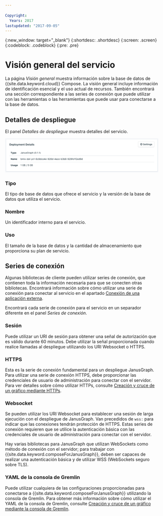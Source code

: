 ```yaml
---

Copyright:
  Years: 2017
lastupdated: "2017-09-05"
---
```


{:new_window: target="_blank"}
{:shortdesc: .shortdesc}
{:screen: .screen}
{:codeblock: .codeblock}
{:pre: .pre}

# Visión general del servicio

La página _Visión general_ muestra información sobre la base de datos de {{site.data.keyword.cloud}} Compose. La visión general incluye información de identificación esencial y el uso actual de recursos. También encontrará una sección correspondiente a las series de conexión que puede utilizar con las herramientas o las herramientas que puede usar para conectarse a la base de datos.

## Detalles de despliegue

El panel _Detalles de despliegue_ muestra detalles del servicio.

![Detalles de despliegue](./images/janusgraph-deployment-details.png "Una vista del panel Detalles de despliegue")

### Tipo

El tipo de base de datos que ofrece el servicio y la versión de la base de datos que utiliza el servicio.

### Nombre

Un identificador interno para el servicio.

### Uso

El tamaño de la base de datos y la cantidad de almacenamiento que proporciona su plan de servicio.


## Series de conexión

Algunas bibliotecas de cliente pueden utilizar series de conexión, que contienen toda la información necesaria para que se conecten otras bibliotecas. Encontrará información sobre cómo utilizar una serie de conexión para conectar al servicio en el apartado [Conexión de una aplicación externa](./connecting-external.html).

Encontrará cada serie de conexión para el servicio en un separador diferente en el panel _Series de conexión_.

### Sesión

Puede utilizar un URI de sesión para obtener una señal de autorización que es válido durante 60 minutos. Debe utilizar la señal proporcionada cuando realice llamadas al despliegue utilizando los URI Websocket o HTTPS.

### HTTPS

Esta es la serie de conexión fundamental para un despliegue JanusGraph. Para utilizar una serie de conexión HTTPS, debe proporcionar las credenciales de usuario de administración para conectar con el servidor. Para ver detalles sobre cómo utilizar HTTPs, consulte [Creación y cruce de un gráfico mediante HTTPs](./tutorial-https.html).

### Websocket

Se pueden utilizar los URI Websocket para establecer una sesión de larga ejecución con el despliegue de JanusGraph. Van precedidos de `wss:` para indicar que las conexiones tendrán protección de HTTPS. Estas series de conexión requieren que se utilice la autenticación básica con las credenciales de usuario de administración para conectar con el servidor.

Hay varias bibliotecas para JanusGraph que utilizan WebSockets como método de conexión con el servidor; para trabajar con {{site.data.keyword.composeForJanusGraph}}, deben ser capaces de realizar una autenticación básica y de utilizar WSS (WebSockets seguro sobre TLS).

### YAML de la consola de Gremlin

Puede utilizar cualquiera de las configuraciones proporcionadas para conectarse a {{site.data.keyword.composeForJanusGraph}} utilizando la consola de Gremlin. Para obtener más información sobre cómo utilizar el YAML de la consola de Gremlin, consulte [Creación y cruce de un gráfico mediante la consola de Gremlin](./tutorial-gremlin-console.html).
